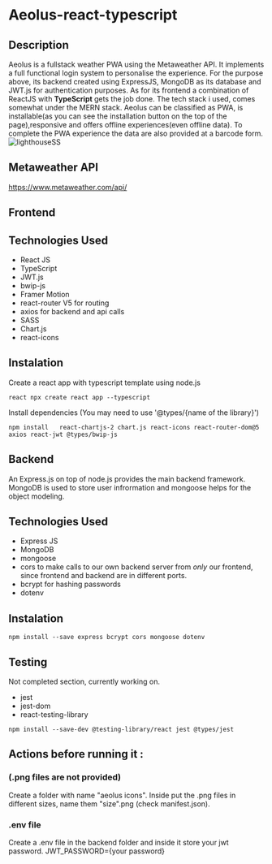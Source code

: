# Aeolus-react-typescript

## Description<br>

Aeolus is a fullstack weather PWA using the Metaweather API. It implements a full functional login system to personalise the experience. For the purpose above, its backend created using ExpressJS, MongoDB as its database and JWT.js for authentication purposes. As for its frontend a combination of ReactJS with **TypeScript** gets the job done. The tech stack i used, comes somewhat under the MERN stack. Aeolus can be classified as PWA, is installable(as you can see the installation button on the top of the page),responsive and offers offline experiences(even offline data). To complete the PWA experience the data are also provided at a barcode form.
![lighthouseSS](https://user-images.githubusercontent.com/25753991/162470257-4f96d26c-fc53-4e2a-858b-a90729ae3331.jpg)

## Metaweather API
https://www.metaweather.com/api/

## Frontend<br>

## Technologies Used<br>

* React JS
* TypeScript
* JWT.js 
* bwip-js
* Framer Motion
* react-router V5 for routing 
* axios for backend and api calls
* SASS
* Chart.js 
* react-icons

## Instalation<br>

Create a react app with typescript template using node.js

```
react npx create react app --typescript

```
Install dependencies
(You may need to use '@types/{name of the library}')

```
npm install   react-chartjs-2 chart.js react-icons react-router-dom@5 axios react-jwt @types/bwip-js

```


## Backend<br>

An Express.js on top of node.js provides the main backend framework. MongoDB is used to store user infrormation and mongoose helps for the object modeling.

## Technologies Used<br>

* Express JS
* MongoDB
* mongoose
* cors to make calls to our own backend server from *only* our frontend, since frontend and backend are in different ports.
* bcrypt for hashing passwords
* dotenv

## Instalation<br>

```
npm install --save express bcrypt cors mongoose dotenv

```

## Testing<br>

Not completed section, currently working on.

* jest
* jest-dom
* react-testing-library


```
npm install --save-dev @testing-library/react jest @types/jest

```

## Actions before running it : <br>
### (.png files are not provided)<br>

Create a folder with name "aeolus icons". Inside put the .png files in different sizes, name them "size".png (check manifest.json). 

### .env file<br>

Create a .env file in the backend folder and inside it store your jwt password.
JWT_PASSWORD={your password}





